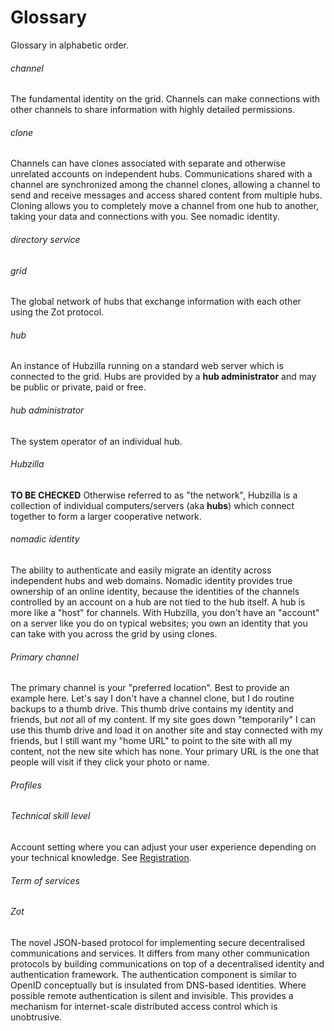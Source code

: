 # Glossary
Glossary in alphabetic order.

###### channel
The fundamental identity on the grid. Channels can make connections with other channels to share information with highly detailed permissions.

###### clone
Channels can have clones associated with separate and otherwise unrelated accounts on independent hubs. Communications shared with a channel are synchronized among the channel clones, allowing a channel to send and receive messages and access shared content from multiple hubs. Cloning allows you to completely move a channel from one hub to another, taking your data and connections with you. See nomadic identity.

###### directory service

###### grid
The global network of hubs that exchange information with each other using the Zot protocol.

###### hub
An instance of Hubzilla running on a standard web server which is connected to the grid. Hubs are provided by a **hub administrator** and may be public or private, paid or free.

###### hub administrator
The system operator of an individual hub.

###### Hubzilla
**TO BE CHECKED**
Otherwise referred to as "the network", Hubzilla is a collection of individual computers/servers (aka **hubs**) which connect together to form a larger cooperative network.

###### nomadic identity
The ability to authenticate and easily migrate an identity across independent hubs and web domains. Nomadic identity provides true ownership of an online identity, because the identities of the channels controlled by an account on a hub are not tied to the hub itself. A hub is more like a "host" for channels. With Hubzilla, you don't have an "account" on a server like you do on typical websites; you own an identity that you can take with you across the grid by using clones.

###### Primary channel
The primary channel is your "preferred location". Best to provide an example here. Let's say I don't have a channel clone, but I do routine backups to a thumb drive. This thumb drive contains my identity and friends, but *not* all of my content. If my site goes down "temporarily" I can use this thumb drive and load it on another site and stay connected with my friends, but I still want my "home URL" to point to the site with all my content, not the new site which has none. Your primary URL is the one that people will visit if they click your photo or name.

###### Profiles

###### Technical skill level
Account setting where you can adjust your user experience depending on your technical knowledge. See [Registration](./member/registration.md).

###### Term of services

###### Zot
The novel JSON-based protocol for implementing secure decentralised communications and services. It differs from many other communication protocols by building communications on top of a decentralised identity and authentication framework. The authentication component is similar to OpenID conceptually but is insulated from DNS-based identities. Where possible remote authentication is silent and invisible. This provides a mechanism for internet-scale distributed access control which is unobtrusive.
